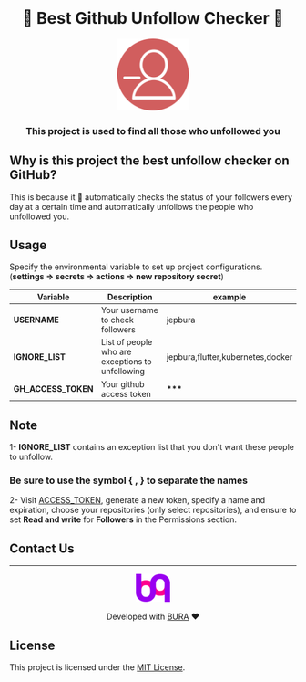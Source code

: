 <br>

<h1 align="center">
  🥇 Best Github Unfollow Checker 🥇
</h1>

<p align="center"><img src="/assets/images/unfollow.png" alt="E2F" width="25%"/></p>

<h3 align="center">
  This project is used to find all those who unfollowed you
</h3>

## Why is this project the best unfollow checker on GitHub?

This is because it 🤖 automatically checks the status of your followers every day at a certain time and automatically unfollows the people who unfollowed you.

## Usage

Specify the environmental variable to set up project configurations.
<br>
(**settings => secrets => actions => new repository secret**)

| Variable            | Description                                      | example                           |
| ------------------- | ------------------------------------------------ | --------------------------------- |
| **USERNAME**        | Your username to check followers                 | jepbura                           |
| **IGNORE_LIST**     | List of people who are exceptions to unfollowing | jepbura,flutter,kubernetes,docker |
| **GH_ACCESS_TOKEN** | Your github access token                         | **\*\*\***                        |

## Note

1- **IGNORE_LIST** contains an exception list that you don't want these people to unfollow.

### Be sure to use the symbol { , } to separate the names

2- Visit [ACCESS_TOKEN](https://github.com/settings/tokens?type=beta), generate a new token, specify a name and expiration, choose your repositories (only select repositories), and ensure to set **Read and write** for **Followers** in the Permissions section.

## Contact Us

<hr>

<p align="center">
  <a href="https://www.bura.dev">
    <img alt="GitHub Profile Readme Generator" src="/assets/images/logo.png" width="60" />
  </a>
</p>

<p align="center">
Developed with <a href='https://www.bura.dev' target='_blank'>BURA</a> ❤️
</p>

## License

This project is licensed under the [MIT License](LICENSE).
